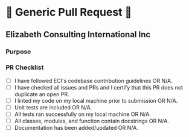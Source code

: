 # 🥇 Generic Pull Request 🥇
## Elizabeth Consulting International Inc
### Purpose
<!--- Clearly and concisely state the purpose of this PR -->

### PR Checklist
- [ ] I have followed ECI's codebase contribution guidelines OR N/A.
- [ ] I have checked all issues and PRs and I certify that this PR does not duplicate an open PR.
- [ ] I linted my code on my local machine prior to submission OR N/A.
- [ ] Unit tests are included OR N/A.
- [ ] All tests ran successfully on my local machine OR N/A.
- [ ] All classes, modules, and function contain docstrings OR N/A.
- [ ] Documentation has been added/updated OR N/A.
